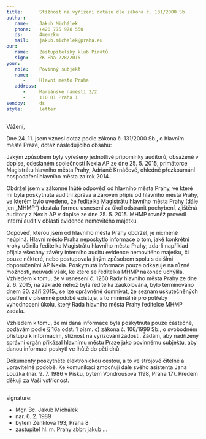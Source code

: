 ```yaml
---
title:      Stížnost na vyřízení dotazu dle zákona č. 131/2000 Sb.
author:
   name:    Jakub Michálek
   phone:   +420 775 978 550
   ds:      4memzkm
   mail:    jakub.michalek@praha.eu
our:
   name:    Zastupitelský klub Pirátů
   sign:    ZK Pha 228/2015
your:
   role:    Povinný subjekt
   name:    
      -     Hlavní město Praha
   address:
      -     Mariánské náměstí 2/2
      -     110 01 Praha 1
sendby:     ds
style:      letter
---
```


Vážení,

Dne 24. 11. jsem vznesl dotaz podle zákona č. 131/2000 Sb., o hlavním městě Praze, dotaz následujícího obsahu:

Jakým způsobem byly vyřešeny jednotlivé připomínky auditorů, obsažené v dopise, odeslaném společností Nexia AP ze dne 25. 5. 2015, primátorce Magistrátu hlavního města Prahy, Adrianě Krnáčové, ohledně přezkoumání hospodaření hlavního města za rok 2014.

Obdržel jsem v zákonné lhůtě odpověď od hlavního města Prahy, ve které mi byla poskytnuta auditní zpráva a zároveň přípis od hlavního města Prahy, ve kterém bylo uvedeno, že ředitelka Magistrátu hlavního města Prahy (dále jen „MHMP“) dostala formou usnesení za úkol odstranit pochybení, zjištěná auditory z Nexia AP v dopise ze dne 25. 5. 2015. MHMP rovněž provedl interní audit v oblasti evidence nemovitého majetku.

Odpověď, kterou jsem od hlavního města Prahy obdržel, je nicméně neúplná. Hlavní město Praha neposkytlo informace o tom, jaké konkrétní kroky učinila ředitelka Magistrátu hlavního města Prahy; zda-li například přijala všechny závěry interního auditu evidence nemovitého majetku, či pouze některé, nebo postupovala jiným způsobem spolu s dalšími doporučeními AP Nexia. Poskytnutá informace pouze odkazuje na různé možnosti, neuvádí však, ke které se ředitelka MHMP nakonec uchýlila. Vzhledem k tomu, že v usnesení č. 1260 Rady hlavního města Prahy ze dne 2. 6. 2015, na základě něhož byla ředitelka zaúkolována, bylo termínováno dnem 30. září 2015., se lze oprávněně domnívat, že seznam uskutečněných opatření v písemné podobě existuje, a to minimálně pro potřeby vyhodnocení úkolu, který Rada hlavního města Prahy ředitelce MHMP zadala. 

Vzhledem k tomu, že mi daná informace byla poskytnuta pouze částečně, podávám podle § 16a odst. 1 písm. c) zákona č. 106/1999 Sb., o svobodném přístupu k informacím, stížnost na vyřizování žádosti. Žádám, aby nadřízený správní orgán přikázal hlavnímu městu Praze jako povinnému subjektu, aby danou informaci poskytl ve lhůtě do pěti dnů.

Dokumenty poskytněte elektronickou cestou, a to ve strojově čitelné a upravitelné podobě. Ke komunikaci zmocňuji dále svého asistenta Jana Loužka (nar. 9. 7. 1986 v Písku, bytem Vondroušova 1198, Praha 17). Předem děkuji za Vaši vstřícnost. 

---
signature:
  - Mgr. Bc. Jakub Michálek
  - nar. 6. 2. 1989
  - bytem Zenklova 193, Praha 8
  - zastupitel hl. m. Prahy
abbr:       jakub
...
